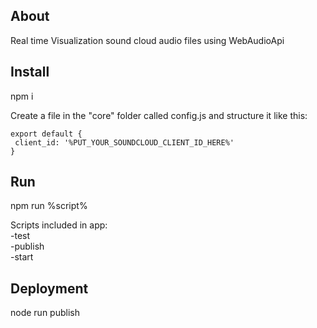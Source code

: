 

## About

Real time Visualization sound cloud audio files using WebAudioApi  

## Install

npm i  

Create a file in the "core" folder called config.js and structure it like this:

```
export default {
 client_id: '%PUT_YOUR_SOUNDCLOUD_CLIENT_ID_HERE%'
}
```

## Run

npm run %script%  

Scripts included in app:  
-test  
-publish  
-start  

## Deployment

node run publish
